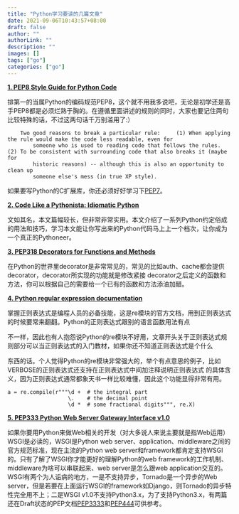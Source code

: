 ```yaml
---
title: "Python学习要读的几篇文章"
date: 2021-09-06T10:43:57+08:00
draft: false
author: ""
authorLink: ""
description: ""
images: []
tags: ["go"]
categories: ["go"]
---
```


**[1. PEP8 Style Guide for Python Code](http://www.python.org/dev/peps/pep-0008/)**

排第一的当属Python的编码规范PEP8，这个就不用我多说吧，无论是初学还是高手PEP8都是必须烂熟于胸的。在遵循里面讲述的规则的同时，大家也要记住两句比较特殊的话，不过这两句话千万别滥用了:）

```
    Two good reasons to break a particular rule:     (1) When applying the rule would make the code less readable, even for
        someone who is used to reading code that follows the rules.     (2) To be consistent with surrounding code that also breaks it (maybe for
        historic reasons) -- although this is also an opportunity to clean up
        someone else's mess (in true XP style).
```

如果要写Python的C扩展库，你还必须好好学习下[PEP7](http://www.python.org/dev/peps/pep-0007/)。

**[2. Code Like a Pythonista: Idiomatic Python](http://python.net/~goodger/projects/pycon/2007/idiomatic/handout.html)**

文如其名，本文篇幅较长，但非常非常实用。本文介绍了一系列Python约定俗成的用法和技巧，学习本文能让你写出来的Python代码马上上一个档次，让你成为一个真正的Pythoneer。

**[3. PEP318 Decorators for Functions and Methods](http://www.python.org/dev/peps/pep-0318/)**

在Python的世界里decorator是非常常见的，常见的比如auth、cache都会提供decorator，decorator所实现的功能就是修改紧接 decorator之后定义的函数和方法，你可以根据自己的需要给一个已有的函数和方法添油加醋。

**[4. Python regular expression documentation](http://docs.python.org/library/re.html)**

掌握正则表达式是编程人员的必备技能，这是re模块的官方文档，用到正则表达式的时候要常来翻翻。Python的正则表达式跟别的语言函数用法有点

不一样，因此也有人抱怨说Python的re模块不好用，文章开头关于正则表达式规则部分可以当正则表达式的入门教材，如果你还不知道正则表达式是个什么

东西的话。个人觉得Python的re模块非常强大的，举个有点意思的例子，比如VERBOSE的正则表达式还支持在正则表达式中间加注释说明正则表达式
的具体含义，因为正则表达式通常都象天书一样比较难懂，因此这个功能显得非常有用。

```
a = re.compile(r"""\d +  # the integral part
                   \.    # the decimal point
                   \d *  # some fractional digits""", re.X)
```

**[5. PEP333 Python Web Server Gateway Interface v1.0](http://www.python.org/dev/peps/pep-0333/)**

如果你要用Python来做Web相关的开发（对大多说人来说主要就是指Web运用）WSGI是必读的，WSGI是Python web server、application、middleware之间的官方规范标准，现在主流的Python web server和framework都肯定支持WSGI的。只有了解了WSGI你才能更好的理解Python的web framework的工作机制、middleware为啥可以串联起来、web server是怎么跟web application交互的。WSGI有两个为人诟病的地方，一是不支持异步，Tornado是一个异步的Web server，但是若要在上面运行WSGI的framework如Django，则Tornado的异步特性完全用不上；二是WSGI v1.0不支持Python3.x，为了支持Python3.x，有两篇还在Draft状态的PEP文档[PEP3333](http://www.python.org/dev/peps/pep-3333/)和[PEP444](http://www.python.org/dev/peps/pep-0444/)可供参考。
